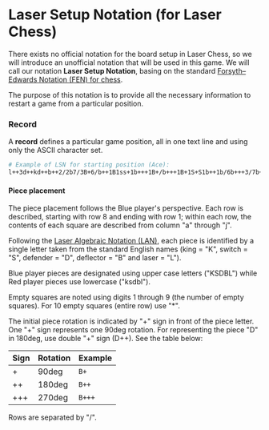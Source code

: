 # Laser Setup Notation (for Laser Chess)
There exists no official notation for the board setup in Laser Chess, so we will introduce an unofficial notation that will be used in this game. We will call our notation **Laser Setup Notation**, basing on the standard [Forsyth–Edwards Notation (FEN) for chess](https://en.wikipedia.org/wiki/Forsyth%E2%80%93Edwards_Notation).

The purpose of this notation is to provide all the necessary information to restart a game from a particular position.


### Record
A **record** defines a particular game position, all in one text line and using only the ASCII character set.
```bash
# Example of LSN for starting position (Ace):
l++3d++kd++b++2/2b7/3B+6/b++1B1ss+1b+++1B+/b+++1B+1S+S1b++1b/6b+++3/7b++2/2B++DKD3L        
```

#### Piece placement
The piece placement follows the Blue player's perspective. Each row is described, starting with row 8 and ending with row 1; within each row, the contents of each square are described from column "a" through "j". 

Following the [Laser Algebraic Notation (LAN)](#pieces), each piece is identified by a single letter taken from the standard English names (king = "K", switch = "S", defender = "D", deflector = "B" and laser = "L"). 

Blue player pieces are designated using upper case letters ("KSDBL") while Red player pieces use lowercase ("ksdbl"). 

Empty squares are noted using digits 1 through 9 (the number of empty squares). For 10 empty squares (entire row) use "*".

The initial piece rotation is indicated by "+" sign in front of the piece letter. One "+" sign represents one 90deg rotation. 
For representing the piece "D" in 180deg, use double "+" sign (D++). See the table below:

|Sign|Rotation|Example|
|----|-------|-------|
|+   |90deg  |`B+`   |
|++  |180deg |`B++`  |
|+++ |270deg |`B+++` |

Rows are separated by "/".